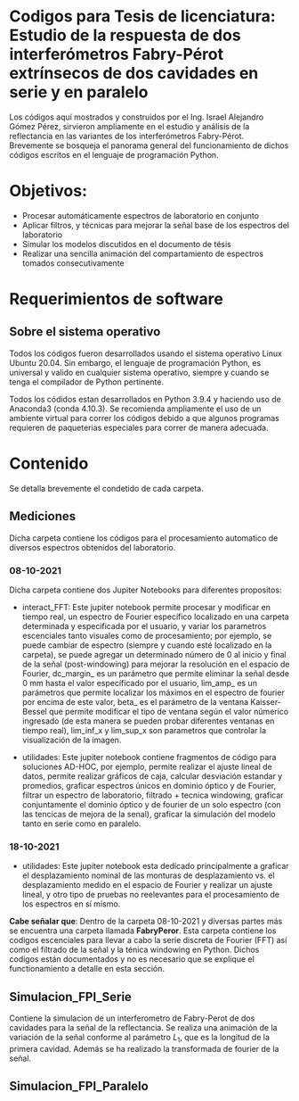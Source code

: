 # Codigos para Tesis de licenciatura: Estudio de la respuesta de dos interferómetros Fabry-Pérot extrínsecos de dos cavidades en serie y en paralelo

Los códigos aquí mostrados y construidos por el Ing. Israel Alejandro Gómez Pérez, sirvieron ampliamente en el estudio y análisis de la reflectancia en las variantes de los interferómetros Fabry-Pérot. Brevemente se bosqueja el panorama general del funcionamiento de dichos códigos escritos en el lenguaje de programación Python.

# Objetivos:
- Procesar automáticamente espectros de laboratorio en conjunto
- Aplicar filtros, y técnicas para mejorar la señal base de los espectros del laboratorio
- Simular los modelos discutidos en el documento de tésis
- Realizar una sencilla animación del compartamiento de espectros tomados consecutivamente 

# Requerimientos de software

## Sobre el sistema operativo

Todos los códigos fueron desarrollados usando el sistema operativo Linux Ubuntu 20.04. Sin embargo, el lenguaje de programación Python, es universal y valido en cualquier sistema operativo, siempre y cuando se tenga el compilador de Python pertinente. 

Todos los códidos estan desarrollados en Python 3.9.4 y haciendo uso de Anaconda3 (conda 4.10.3). Se recomienda ampliamente el uso de un ambiente virtual para correr los códigos debido a que algunos programas requieren de paqueterias especiales para correr de manera adecuada. 

# Contenido

Se detalla brevemente el condetido de cada carpeta. 

## Mediciones

Dicha carpeta contiene los códigos para el procesamiento automatico de diversos espectros obtenidos del laboratorio. 

### 08-10-2021
Dicha carpeta contiene dos Jupiter Notebooks para diferentes propositos:

- interact_FFT: Este jupiter notebook permite procesar y modificar en tiempo real, un espectro de Fourier específico localizado en una carpeta determinada y especificada por el usuario, y variar los parametros escenciales tanto visuales como de procesamiento; por ejemplo, se puede cambiar de espectro (siempre y cuando esté localizado en la carpeta), se puede agregar un determinado número de 0 al inicio y final de la señal (post-windowing) para mejorar la resolución en el espacio de Fourier, dc_margin_ es un parámetro que permite eliminar la señal desde 0 mm hasta el valor específicado por el usuario, lim_amp_ es un parámetros que permite localizar los máximos en el espectro de fourier por encima de este valor, beta_ es el parámetro de la ventana Kaisser-Bessel que permite modificar el tipo de ventana según el valor númerico ingresado (de esta manera se pueden probar diferentes ventanas en tiempo real), lim_inf_x y lim_sup_x son parametros que controlar la visualización de la imagen.

- utilidades: Este jupiter notebook contiene fragmentos de código para soluciones AD-HOC, por ejemplo, permite realizar el ajuste lineal de datos, permite realizar gráficos de caja, calcular desviación estandar y promedios, graficar espectros únicos en dominio óptico y de Fourier, filtrar un espectro de laboratorio, filtrado + tecnica windowing, graficar conjuntamente el dominio óptico y de fourier de un solo espectro (con las tencicas de mejora de la senal), graficar la simulación del modelo tanto en serie como en paralelo. 

### 18-10-2021

- utilidades: Este jupiter notebook esta dedicado principalmente a graficar el desplazamiento nominal de las monturas de desplazamiento vs. el desplazamiento medido en el espacio de Fourier y realizar un ajuste lineal, y otro tipo de pruebas no reelevantes para el procesamiento de los espectros en sí mismo.

**Cabe señalar que**: Dentro de la carpeta 08-10-2021 y diversas partes más se encuentra una carpeta llamada **FabryPeror**. Esta carpeta contiene los codigos escenciales para llevar a cabo la serie discreta de Fourier (FFT) así como el filtrado de la señal y la ténica windowing en Python. Dichos codigos están documentados y no es necesario que se explique el functionamiento a detalle en esta sección.

## Simulacion_FPI_Serie
Contiene la simulacion de un interferometro de Fabry-Perot de dos cavidades para la señal de la reflectancia. Se realiza una animación de la variación de la señal conforme al parámetro $L_{1}$, que es la longitud de la primera cavidad. Además se ha realizado la transformada de fourier de la señal.

## Simulacion_FPI_Paralelo
